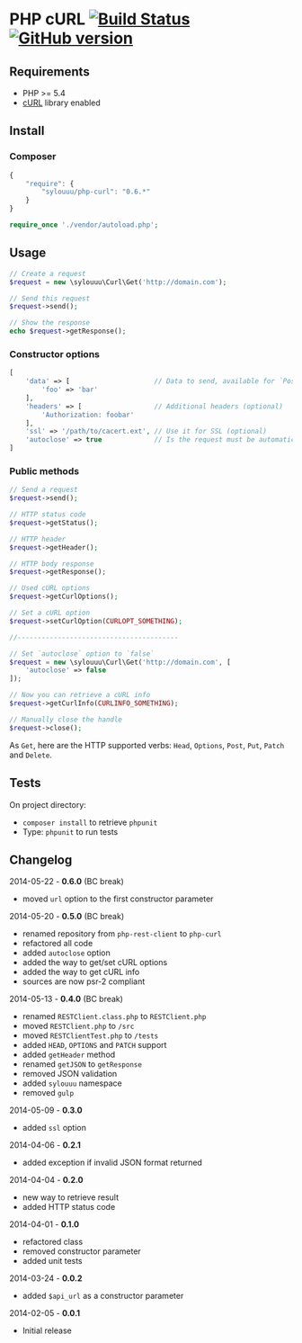 # PHP cURL [![Build Status](https://travis-ci.org/sylouuu/php-curl.svg)](https://travis-ci.org/sylouuu/php-curl) [![GitHub version](https://badge.fury.io/gh/sylouuu%2Fphp-curl.svg)](http://badge.fury.io/gh/sylouuu%2Fphp-curl)

## Requirements

* PHP >= 5.4
* [cURL](http://php.net/manual/fr/book.curl.php/) library enabled

## Install

### Composer

```js
{
    "require": {
        "sylouuu/php-curl": "0.6.*"
    }
}
```

```php
require_once './vendor/autoload.php';
```

## Usage

```php
// Create a request
$request = new \sylouuu\Curl\Get('http://domain.com');

// Send this request
$request->send();

// Show the response
echo $request->getResponse();
```

### Constructor options

```php
[
    'data' => [                     // Data to send, available for `Post` `Put` and `Patch` (mandatory)
        'foo' => 'bar'
    ],
    'headers' => [                  // Additional headers (optional)
        'Authorization: foobar'  
    ],
    'ssl' => '/path/to/cacert.ext', // Use it for SSL (optional)
    'autoclose' => true             // Is the request must be automatically closed (optional)
]
```

### Public methods

```php
// Send a request
$request->send();

// HTTP status code
$request->getStatus();

// HTTP header
$request->getHeader();

// HTTP body response
$request->getResponse();

// Used cURL options
$request->getCurlOptions();

// Set a cURL option
$request->setCurlOption(CURLOPT_SOMETHING);

//----------------------------------------

// Set `autoclose` option to `false`
$request = new \sylouuu\Curl\Get('http://domain.com', [
    'autoclose' => false
]);

// Now you can retrieve a cURL info
$request->getCurlInfo(CURLINFO_SOMETHING);

// Manually close the handle
$request->close();
```

As `Get`, here are the HTTP supported verbs: `Head`, `Options`, `Post`, `Put`, `Patch` and `Delete`.

## Tests

On project directory:

* `composer install` to retrieve `phpunit`
* Type: `phpunit` to run tests

## Changelog

2014-05-22 - **0.6.0** (BC break)

* moved `url` option to the first constructor parameter

2014-05-20 - **0.5.0** (BC break)

* renamed repository from `php-rest-client` to `php-curl`
* refactored all code
* added `autoclose` option
* added the way to get/set cURL options
* added the way to get cURL info
* sources are now psr-2 compliant

2014-05-13 - **0.4.0** (BC break)

* renamed `RESTClient.class.php` to `RESTClient.php`
* moved `RESTClient.php` to `/src`
* moved `RESTClientTest.php` to `/tests`
* added `HEAD`, `OPTIONS` and `PATCH` support
* added `getHeader` method
* renamed `getJSON` to `getResponse`
* removed JSON validation
* added `sylouuu` namespace
* removed `gulp`

2014-05-09 - **0.3.0**

* added `ssl` option

2014-04-06 - **0.2.1**

* added exception if invalid JSON format returned

2014-04-04 - **0.2.0**

* new way to retrieve result
* added HTTP status code

2014-04-01 - **0.1.0**

* refactored class
* removed constructor parameter
* added unit tests

2014-03-24 - **0.0.2**

* added `$api_url` as a constructor parameter

2014-02-05 - **0.0.1**

* Initial release
